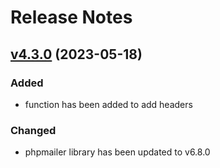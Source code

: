 # Release Notes

## [v4.3.0](https://github.com/Sleon4/Lion-Mailer/compare/v4.2.0...v4.3.0) (2023-05-18)

### Added
- function has been added to add headers

### Changed
- phpmailer library has been updated to v6.8.0
